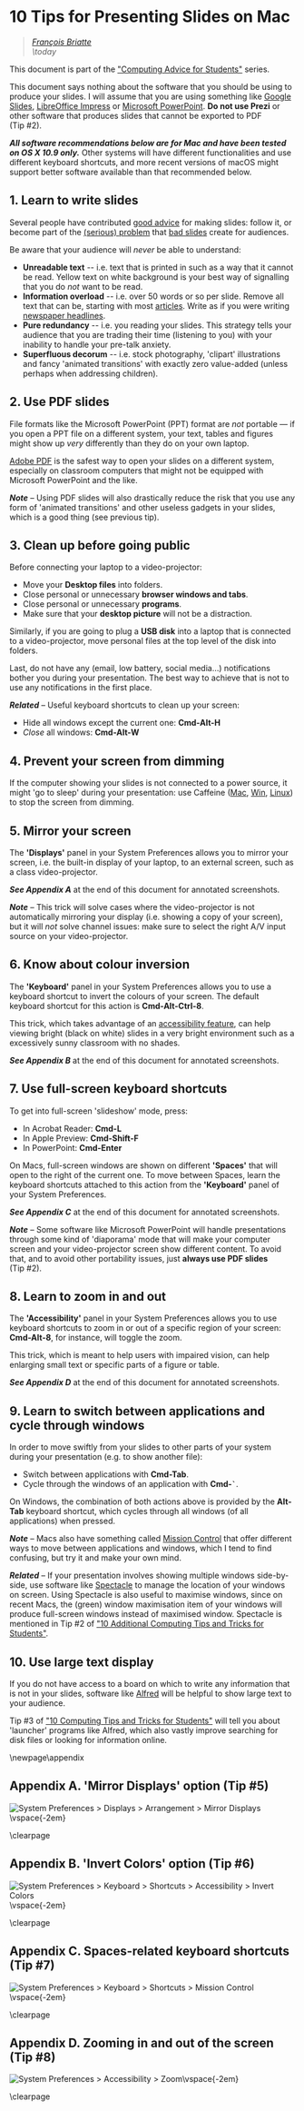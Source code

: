 # 10 Tips for Presenting Slides on Mac

> _[François Briatte](mailto:f.briatte@gmail.com)_  
> _\today_

This document is part of the ["Computing Advice for Students"][computing] series.

[computing]: https://github.com/briatte/computing

This document says nothing about the software that you should be using to produce your slides. I will assume that you are using something like [Google Slides][google-slides], [LibreOffice Impress][libreoffice] or [Microsoft PowerPoint][microsoft-ppt]. __Do not use Prezi__ or other software that produces slides that cannot be exported to PDF (Tip #2).

[google-slides]: https://docs.google.com/
[libreoffice]: https://en.wikipedia.org/wiki/LibreOffice
[microsoft-ppt]: https://en.wikipedia.org/wiki/Microsoft_PowerPoint

___All software recommendations below are for Mac and have been tested on OS X 10.9 only.___ Other systems will have different functionalities and use different keyboard shortcuts, and more recent versions of macOS might support better software available than that recommended below.

## 1. Learn to write slides

Several people have contributed [good advice][healy] for making slides: follow it, or become part of the [(serious) problem][tufte] that [bad slides][nyt] create for audiences.

Be aware that your audience will _never_ be able to understand:

- __Unreadable text__ -- i.e. text that is printed in such as a way that it cannot be read. Yellow text on white background is your best way of signalling that you do _not_ want to be read.
- __Information overload__ -- i.e. over 50 words or so per slide. Remove all text that can be, starting with most [articles][articles]. Write as if you were writing [newspaper headlines][headlinese].
- __Pure redundancy__ -- i.e. you reading your slides. This strategy tells your audience that you are trading their time (listening to you) with your inability to handle your pre-talk anxiety.
- __Superfluous decorum__ -- i.e. stock photography, 'clipart' illustrations and fancy 'animated transitions' with exactly zero value-added (unless perhaps when addressing children).

[healy]: https://kieranhealy.org/blog/archives/2018/03/24/making-slides/
[tufte]: https://www.edwardtufte.com/tufte/books_pp
[nyt]: https://www.nytimes.com/2010/04/27/world/27powerpoint.html
[articles]: https://en.wikipedia.org/wiki/Article_(grammar)
[headlinese]: https://en.wikipedia.org/wiki/Headlinese

## 2. Use PDF slides

File formats like the Microsoft PowerPoint (PPT) format are _not_ portable — if you open a PPT file on a different system, your text, tables and figures might show up _very_ differently than they do on your own laptop.

[Adobe PDF][pdf] is the safest way to open your slides on a different system, especially on classroom computers that might not be equipped with Microsoft PowerPoint and the like.

___Note___ – Using PDF slides will also drastically reduce the risk that you use any form of 'animated transitions' and other useless gadgets in your slides, which is a good thing (see previous tip).

[pdf]: https://en.wikipedia.org/wiki/Portable_Document_Format

## 3. Clean up before going public

Before connecting your laptop to a video-projector:

- Move your __Desktop files__ into folders.
- Close personal or unnecessary __browser windows and tabs__.
- Close personal or unnecessary __programs__.
- Make sure that your __desktop picture__ will not be a distraction.

Similarly, if you are going to plug a __USB disk__ into a laptop that is connected to a video-projector, move personal files at the top level of the disk into folders.

Last, do not have any (email, low battery, social media…) notifications bother you during your presentation. The best way to achieve that is not to use any notifications in the first place.

___Related___ – Useful keyboard shortcuts to clean up your screen:

- Hide all windows except the current one: __Cmd-Alt-H__
- _Close_ all windows: __Cmd-Alt-W__

## 4. Prevent your screen from dimming

If the computer showing your slides is not connected to a power source, it might 'go to sleep' during your presentation: use Caffeine ([Mac][caffeine-mac], [Win][caffeine-win], [Linux][caffeine-linux]) to stop the screen from dimming.

[caffeine-mac]: http://lightheadsw.com/caffeine/
[caffeine-win]: http://www.zhornsoftware.co.uk/caffeine/index.html
[caffeine-linux]: https://github.com/kzar/caffeine

## 5. Mirror your screen

The __'Displays'__ panel in your System Preferences allows you to mirror your screen, i.e. the built-in display of your laptop, to an external screen, such as a class video-projector.

___See Appendix A___ at the end of this document for annotated screenshots.

___Note___ – This trick will solve cases where the video-projector is not automatically mirroring your display (i.e. showing a copy of your screen), but it will _not_ solve channel issues: make sure to select the right A/V input source on your video-projector.

## 6. Know about colour inversion

The __'Keyboard'__ panel in your System Preferences allows you to use a keyboard shortcut to invert the colours of your screen. The default keyboard shortcut for this action is __Cmd-Alt-Ctrl-8__.

This trick, which takes advantage of an [accessibility feature][ux], can help viewing bright (black on white) slides in a very bright environment such as a excessively sunny classroom with no shades.

___See Appendix B___ at the end of this document for annotated screenshots.

[ux]: https://ux.stackexchange.com/a/26332

## 7. Use full-screen keyboard shortcuts

To get into full-screen 'slideshow' mode, press:

- In Acrobat Reader: __Cmd-L__
- In Apple Preview: __Cmd-Shift-F__
- In PowerPoint: __Cmd-Enter__

On Macs, full-screen windows are shown on different __'Spaces'__ that will open to the right of the current one. To move between Spaces, learn the keyboard shortcuts attached to this action from the __'Keyboard'__ panel of your System Preferences.

___See Appendix C___ at the end of this document for annotated screenshots.

___Note___ – Some software like Microsoft PowerPoint will handle presentations through some kind of 'diaporama' mode that will make your computer screen and your video-projector screen show different content. To avoid that, and to avoid other portability issues, just __always use PDF slides__ (Tip #2).

## 8. Learn to zoom in and out

The __'Accessibility'__ panel in your System Preferences allows you to use keyboard shortcuts to zoom in or out of a specific region of your screen: __Cmd-Alt-8__, for instance, will toggle the zoom.

This trick, which is meant to help users with impaired vision, can help enlarging small text or specific parts of a figure or table.

___See Appendix D___ at the end of this document for annotated screenshots.

## 9. Learn to switch between applications and cycle through windows

In order to move swiftly from your slides to other parts of your system during your presentation (e.g. to show another file):

- Switch between applications with __Cmd-Tab__.
- Cycle through the windows of an application with __Cmd-``` ` ```__.

On Windows, the combination of both actions above is provided by the __Alt-Tab__ keyboard shortcut, which cycles through all windows (of all applications) when pressed.

___Note___ – Macs also have something called [Mission Control][mission-control] that offer different ways to move between applications and windows, which I tend to find confusing, but try it and make your own mind.

[mission-control]: https://en.wikipedia.org/wiki/Mission_Control_(macOS)

___Related___ – If your presentation involves showing multiple windows side-by-side, use software like [Spectacle][spectacle] to manage the location of your windows on screen. Using Spectacle is also useful to maximise windows, since on recent Macs, the (green) window maximisation item of your windows will produce full-screen windows instead of maximised window. Spectacle is mentioned in Tip #2 of ["10 Additional Computing Tips and Tricks for Students"][computing-tricks-2-pdf].

[computing-tricks-2-pdf]: https://cdn.rawgit.com/briatte/computing/85f32dec/computing-tricks-2.pdf

[spectacle]: https://www.spectacleapp.com/

## 10. Use large text display

If you do not have access to a board on which to write any information that is not in your slides, software like [Alfred][alfred] will be helpful to show large text to your audience.

Tip #3 of ["10 Computing Tips and Tricks for Students"][computing-tricks-1-pdf] will tell you about 'launcher' programs like Alfred, which also vastly improve searching for disk files or looking for information online.

[alfred]: https://www.alfredapp.com/
[computing-tricks-1-pdf]: https://cdn.rawgit.com/briatte/computing/85f32dec/computing-tricks-1.pdf

\newpage\appendix

## Appendix A. 'Mirror Displays' option (Tip #5)

<!-- NOTE: \vspace{-2em} will help image fit on page -->

![__System Preferences__ > __Displays__ > __Arrangement__ > __Mirror Displays__](slides-on-macs-1-mirror-displays.png)\vspace{-2em}

\clearpage

## Appendix B. 'Invert Colors' option (Tip #6)

![__System Preferences__ > __Keyboard__ > __Shortcuts__ > __Accessibility__ > __Invert Colors__](slides-on-macs-2-invert-colors.png)\vspace{-2em}

\clearpage

## Appendix C. Spaces-related keyboard shortcuts (Tip #7)

![__System Preferences__ > __Keyboard__ > __Shortcuts__ > __Mission Control__](slides-on-macs-3-move-between-spaces.png)\vspace{-2em}

\clearpage

## Appendix D. Zooming in and out of the screen (Tip #8)

![__System Preferences__ > __Accessibility__ > __Zoom__](slides-on-macs-4-zoom.png)\vspace{-2em}

\clearpage
